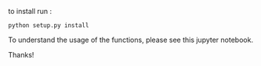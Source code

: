 to install run : 
```
python setup.py install
```

To understand the usage of the functions, please see this jupyter notebook.  

Thanks!


